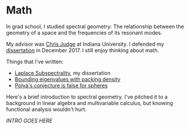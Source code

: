 # Math

In grad school, I studied spectral geometry: The relationship between the geometry of a space and the frequencies of its resonant modes.

My advisor was [Chris Judge](https://cjudge.pages.iu.edu) at Indiana University. I defended my [dissertation](math/dissertation.html) in December 2017. I still enjoy thinking about math.

Things that I've written:
- [Laplace Subspectrality](math/dissertation.html), my dissertation
- [Bounding eigenvalues with packing density](math/packing_density.html)
- [Polya's conjecture is false for spheres](math/spheres.html)

Here's a brief introduction to spectral geometry. I've pitched it to a background in linear algebra and multivariable calculus, but knowing functional analysis wouldn't hurt.

*INTRO GOES HERE*